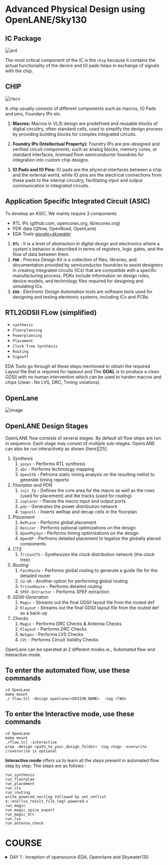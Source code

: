 # Advanced Physical Design using OpenLANE/Sky130 

## IC Package 

![ard](https://github.com/Shashanksharma280201/PES_OpenLane_PD/assets/79470436/1c46e484-c6c9-4974-9e4b-40561379084a)

The most critical component of the IC is the ```chip``` because it contains the actual functionality of the device and IO pads helps in exchange of signals with the chip.

## CHIP

![riscv](https://github.com/Shashanksharma280201/PES_OpenLane_PD/assets/79470436/4986aa96-829b-4355-b5ff-0da1356477fb)

A chip usually consists of different components such as macros, IO Pads and pins, Foundary IPs etc.

1. **Macros:** Macros in VLSI design are predefined and reusable blocks of digital circuitry, often standard cells, used to simplify the design process by providing building blocks for complex integrated circuits.

2. **Foundry IPs (Intellectual Property):** Foundry IPs are pre-designed and verified circuit components, such as analog blocks, memory cores, or standard interfaces, licensed from semiconductor foundries for integration into custom chip designs.

3. **IO Pads and IO Pins:** IO pads are the physical interfaces between a chip and the external world, while IO pins are the electrical connections from these pads to the internal circuitry, facilitating input and output communication in integrated circuits.

## Application Specific Integrated Circuit (ASIC)

To develop an ASIC, We mainly require 3 components
- RTL IPs (github.com, opencores.org, librecores.org)
- PDK data (Qflow, OpenRoad, OpenLane)
- EDA Tools [google+skywater](github.com/google/skywater-pdk)

1. **```RTL```** : It is a level of abstraction in digital design and electronics where a system's behavior is described in terms of registers, logic gates, and the flow of data between them.
2. **```PDK```** : Process Design Kit is a collection of files, libraries, and documentation provided by semiconductor foundries to assist designers in creating integrated circuits (ICs) that are compatible with a specific manufacturing process. PDKs include information on design rules, device models, and technology files required for designing and simulating ICs.
3. **```EDA```** : Electronic Design Automation tools are software tools used for designing and testing electronic systems, including ICs and PCBs.

## RTL2GDSII FLow (simplified)

- ```synthesis```
- ```Floorplanning```
- ```Powerplanning```
- ```Placement```
- ```Clock Tree Synthesis```
- ```Routing```
- ```Signoff```

EDA Tools go through all these steps mentioned to obtain the required Layout file that is required for tapeout and The **GOAL** is to produce a clean GDSII with no human intervention which can be used to harden macros and chips (clean : No LVS, DRC, Timing violatons).

## OpenLane

![image](https://github.com/yagnavivek/PES_OpenLane_PD/assets/93475824/68749aa4-dd1a-401e-b7a3-0c74df581e8e)

## OpenLANE Design Stages

OpenLANE flow consists of several stages. By default all flow steps are run in sequence. Each stage may consist of multiple sub-stages. OpenLANE can also be run interactively as shown [here][25].

1. *Synthesis*
    1. `yosys` - Performs RTL synthesis
    2. `abc` - Performs technology mapping
    3. `OpenSTA` - Pefroms static timing analysis on the resulting netlist to generate timing reports
2. *Floorplan and PDN*
    1. `init_fp` - Defines the core area for the macro as well as the rows (used for placement) and the tracks (used for routing)
    2. `ioplacer` - Places the macro input and output ports
    3. `pdn` - Generates the power distribution network
    4. `tapcell` - Inserts welltap and decap cells in the floorplan
3. *Placement*
    1. `RePLace` - Performs global placement
    2. `Resizer` - Performs optional optimizations on the design
    3. `OpenPhySyn` - Performs timing optimizations on the design
    4. `OpenDP` - Perfroms detailed placement to legalize the globally placed components
4. *CTS*
    1. `TritonCTS` - Synthesizes the clock distribution network (the clock tree)
5. *Routing*
    1. `FastRoute` - Performs global routing to generate a guide file for the detailed router
    2. `CU-GR` - Another option for performing global routing.
    3. `TritonRoute` - Performs detailed routing
    4. `SPEF-Extractor` - Performs SPEF extraction
6. *GDSII Generation*
    1. `Magic` - Streams out the final GDSII layout file from the routed def
    2. `Klayout` - Streams out the final GDSII layout file from the routed def as a back-up
7. *Checks*
    1. `Magic` - Performs DRC Checks & Antenna Checks
    2. `Klayout` - Performs DRC Checks
    3. `Netgen` - Performs LVS Checks
    4. `CVC` - Performs Circuit Validity Checks

OpenLane can be operated at 2 different modes ie., Automated flow and Interactive mode.

## To enter the automated flow, use these commands
```
cd OpenLane
make mount
./ flow.tcl -design openlane/<DESIGN_NAME>  -tag <TAG>
```

## To enter the Interactive mode, use these commands 
```
cd OpenLane
make mount
./flow.tcl -interactive 
prep -design <path_to_your_design_folder> -tag <tag> -overwrite //overwrite is optional
```

**Interactive mode** offers us to learn all the steps present in automated flow step by step.
The steps are as follows : 

```
run_synthesis
run_floorplan
run_placement
run_cts
run_routing
write_powered_verilog followed by set_netlist $::env(lvs_result_file_tag).powered.v
run_magic
run_magic_spice_export
run_magic_drc
run_lvs
run_antenna_check
```

# COURSE


<details>
<summary>DAY 1 : Inception of opensource-EDA, Opennlane and Skywater130</summary>
<br>

## Skywater-130 PDK

![day1 1](https://github.com/Shashanksharma280201/PES_OpenLane_PD/assets/79470436/8eb5cd23-a9c2-4da4-84e6-8bea5e98fdf5)

The Skywater PDK files we are working with are described under $PDK_ROOT
1. Skywater-pdk – Contains all the foundry provided PDK related files
2. Open_pdks – Contains scripts that are used to bridge the gap between closed-source and open-source PDK to EDA tool compatibility
3. Sky130A – The open-source compatible PDK files

## Invoking OpenLane

![day1 2](https://github.com/Shashanksharma280201/PES_OpenLane_PD/assets/79470436/a4d1de38-cd1e-4a3d-97e8-c987e9721cf4)

flow.tcl is the file that contains the script to run the designs

## Importing package

Different software dependencies are needed to run OpenLANE. To import these into the OpenLANE tool we need to run: ```package require openlane 0.9```

![day1 3](https://github.com/Shashanksharma280201/PES_OpenLane_PD/assets/79470436/4bf0e1a1-db97-44f6-b20e-f198412245ac)

## Designs presnt in openalne and Heirarchy in a Design

![day1 4](https://github.com/Shashanksharma280201/PES_OpenLane_PD/assets/79470436/df271be2-b593-40b5-bb45-28c7b17b9baf)

- ```Src folder``` - Contains verilog files and sdc constraint files
- ```Config.tcl files``` - Design specific configuration switches used by OpenLANE

## Config file example content

![day1 5](https://github.com/Shashanksharma280201/PES_OpenLane_PD/assets/79470436/1fe4de01-09f6-47cb-b3c7-8d1c8492c699)

## Prepare the design for the flow 

```prep -design <design_name> -tag <tag>```

![day1 6](https://github.com/Shashanksharma280201/PES_OpenLane_PD/assets/79470436/f6c1cf8f-d5ea-464d-b00b-73894cd37a57)

Once the design prep stage is done, it creates a runs directory where all the results will be stored

![day1 11](https://github.com/Shashanksharma280201/PES_OpenLane_PD/assets/79470436/6ea5869b-2b7a-49b5-acc4-5005accf5aa0)

## Synthesis

```run_synthesis```

![day1 7](https://github.com/Shashanksharma280201/PES_OpenLane_PD/assets/79470436/79fe040a-1436-4f1e-8c62-0a8fb052051a)

****The main task to do at the beginning stage is to find the flop ration ie., (No. of D flip flops / Total number of cells)****

![day1 8](https://github.com/Shashanksharma280201/PES_OpenLane_PD/assets/79470436/c976f9f8-6210-4521-b9cb-57104e7d7950)

![day1 9](https://github.com/Shashanksharma280201/PES_OpenLane_PD/assets/79470436/1add254f-c995-40ea-93ef-78c7b05c3bc1)

![day1 10](https://github.com/Shashanksharma280201/PES_OpenLane_PD/assets/79470436/a36cfb34-c430-45b0-8be8-a8bfeaa628d6)


</details>

